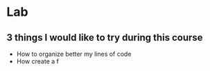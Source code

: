 # Lab
## 3 things I would like to try during this course
- How to organize better my lines of code
- How create a f
